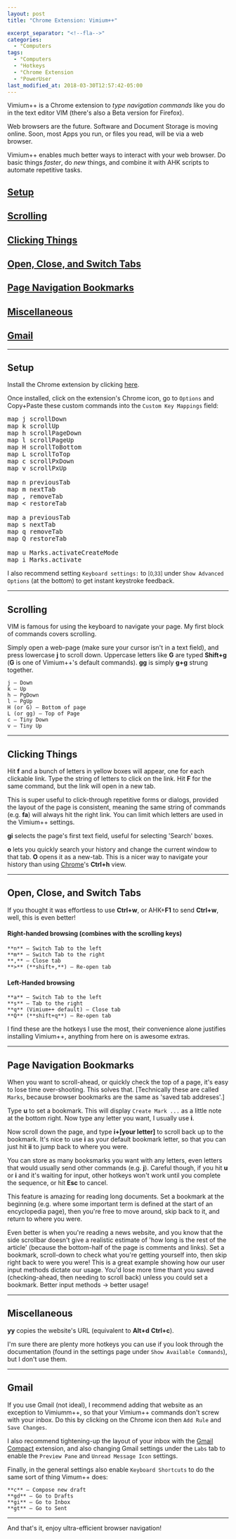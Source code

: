 ```yaml
---
layout: post
title: "Chrome Extension: Vimium++"

excerpt_separator: "<!--fla-->"
categories:
  - °Computers
tags:
  - °Computers
  - °Hotkeys
  - °Chrome Extension
  - °PowerUser
last_modified_at: 2018-03-30T12:57:42-05:00
---
```

Vimium++ is a Chrome extension to <em>type navigation commands</em> like you do in the text editor VIM (there's also a Beta version for Firefox). 

Web browsers are the future. Software and Document Storage is moving online. Soon, most Apps you run, or files you read, will be via a web browser.

Vimium++ enables much better ways to interact with your web browser. Do basic things _faster_, do _new_ things, and combine it with AHK scripts to automate repetitive tasks.

<!--fla-->


<h2><a href="#Setu">Setup</a></h2>
<h2><a href="#Scro">Scrolling</a></h2>
<h2><a href="#Clic">Clicking Things</a></h2>
<h2><a href="#Open">Open, Close, and Switch Tabs</a></h2>
<h2><a href="#Page">Page Navigation Bookmarks</a></h2>
<h2><a href="#Misc">Miscellaneous</a></h2>
<h2><a href="#Gmai">Gmail</a></h2>




___

<h2><a id="Setu">Setup</a></h2>

Install the Chrome extension by clicking [here](https://chrome.google.com/webstore/detail/vimium%20%20/hfjbmagddngcpeloejdejnfgbamkjaeg).

Once installed, click on the extension's Chrome icon, go to `Options` and Copy+Paste these custom commands into the `Custom Key Mappings` field:

<pre>
map j scrollDown
map k scrollUp
map h scrollPageDown
map l scrollPageUp
map H scrollToBottom
map L scrollToTop
map c scrollPxDown
map v scrollPxUp

map n previousTab
map m nextTab
map , removeTab
map < restoreTab

map a previousTab
map s nextTab
map q removeTab
map Q restoreTab

map u Marks.activateCreateMode
map i Marks.activate
</pre>

I also recommend setting `Keyboard settings:` to <small>[0,33]</small> under `Show Advanced Options` (at the bottom) to get instant keystroke feedback.

___

<h2><a id="Scro">Scrolling</a></h2>
VIM is famous for using the keyboard to navigate your page. My first block of commands covers scrolling.

Simply open a web-page (make sure your cursor isn't in a text field), and press lowercase **j** to scroll down. Uppercase letters like **G** are typed **Shift+g** (**G** is one of Vimium++'s default commands). **gg** is simply **g+g** strung together.

```
j — Down
k — Up
h — PgDown
l — PgUp
H (or G) — Bottom of page
L (or gg) — Top of Page
c — Tiny Down
v — Tiny Up
```
___

<h2><a id="Clic">Clicking Things</a></h2>

Hit **f** and a bunch of letters in yellow boxes will appear, one for each clickable link. Type the string of letters to click on the link. Hit **F** for the same command, but the link will open in a new tab.

This is super useful to click-through repetitive forms or dialogs, provided the layout of the page is consistent, meaning the same string of commands (e.g. **fa**) will always hit the right link. You can limit which letters are used in the Vimium++ settings.

**gi** selects the page's first text field, useful for selecting 'Search' boxes.

**o** lets you quickly search your history and change the current window to that tab. **O** opens it as a new-tab. This is a nicer way to navigate your history than using [Chrome](chrome://history/)'s **Ctrl+h** view.

___

<h2><a id="Open">Open, Close, and Switch Tabs</a></h2>

If you thought it was effortless to use **Ctrl+w**, or AHK+**F1** to send **Ctrl+w**, well, this is even better!

#### Right-handed browsing (combines with the scrolling keys)

```
**n** — Switch Tab to the left
**m** — Switch Tab to the right
**,** — Close tab
**>** (**shift+,**) — Re-open tab
```

#### Left-Handed browsing

```
**a** — Switch Tab to the left
**s** — Tab to the right
**q** (Vimium++ default) — Close tab
**Q** (**shift+q**) — Re-open tab
```

I find these are the hotkeys I use the most, their convenience alone justifies installing Vimium++, anything from here on is awesome extras.

___

<h2><a id="Page">Page Navigation Bookmarks</a></h2>

When you want to scroll-ahead, or quickly check the top of a page, it's easy to lose time over-shooting. This solves that. [Technically these are called `Marks`, because browser bookmarks are the same as 'saved tab addreses'.]

Type **u** to set a bookmark. This will display `Create Mark ...` as a little note at the bottom right. Now type any letter you want, I usually use **i**.

Now scroll down the page, and type **i+[your letter]** to scroll back up to the bookmark. It's nice to use **i** as your default bookmark letter, so that you can just hit **ii** to jump back to where you were.

You can store as many booksmarks you want with any letters, even letters that would usually send other commands (e.g. **j**). Careful though, if you hit **u** or **i** and it's waiting for input, other hotkeys won't work until you complete the sequence, or hit **Esc** to cancel.

This feature is amazing for reading long documents. Set a bookmark at the beginning (e.g. where some important term is defined at the start of an encyclopedia page), then you're free to move around, skip back to it, and return to where you were.

Even better is when you're reading a news website, and you know that the side scrollbar doesn't give a realistic estimate of 'how long is the rest of the article' (because the bottom-half of the page is comments and links). Set a bookmark, scroll-down to check what you're getting yourself into, then skip right back to were you were! This is a great example showing how our user input methods dictate our usage. You'd lose more time thant you saved (checking-ahead, then needing to scroll back) unless you could set a bookmark. Better input methods → better usage!

___

<h2><a id="Misc">Miscellaneous</a></h2>

**yy** copies the website's URL (equivalent to **Alt+d** **Ctrl+c**).

I'm sure there are plenty more hotkeys you can use if you look through the documentation (found in the settings page under `Show Available Commands`), but I don't use them.

___

<h2><a id="Gmai">Gmail</a></h2>

If you use Gmail (not ideal), I recommend adding that website as an exception to Vimiumm++, so that your Vimium++ commands don't screw with your inbox. Do this by clicking on the Chrome icon then `Add Rule` and `Save Changes`.

I also recommend tightening-up the layout of your inbox with the [Gmail Compact](https://chrome.google.com/webstore/detail/gmail-compact/ocgmlabbjbpfjcalgnhhffadjhenhlkp) extension, and also changing Gmail settings under the `Labs` tab to enable the `Preview Pane` and `Unread Message Icon` settings.

Finally, in the general settings also enable `Keyboard Shortcuts` to do the same sort of thing Vimum++ does:

```
**c** — Compose new draft
**gd** — Go to Drafts
**gi** — Go to Inbox
**gt** — Go to Sent
```

___


And that's it, enjoy ultra-efficient browser navigation!
